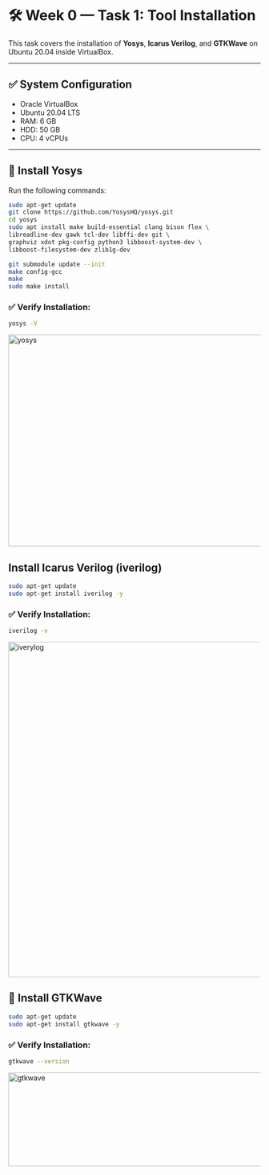 # 🛠 Week 0 — Task 1: Tool Installation

This task covers the installation of **Yosys**, **Icarus Verilog**, and **GTKWave** on Ubuntu 20.04 inside VirtualBox.

---

## ✅ System Configuration
- Oracle VirtualBox
- Ubuntu 20.04 LTS
- RAM: 6 GB
- HDD: 50 GB
- CPU: 4 vCPUs

---


## 🔹 Install Yosys

Run the following commands:

```bash
sudo apt-get update
git clone https://github.com/YosysHQ/yosys.git
cd yosys
sudo apt install make build-essential clang bison flex \
libreadline-dev gawk tcl-dev libffi-dev git \
graphviz xdot pkg-config python3 libboost-system-dev \
libboost-filesystem-dev zlib1g-dev

git submodule update --init
make config-gcc
make
sudo make install
```

 ### ✅  Verify Installation:
```bash
yosys -V
```
<img width="808" height="422" alt="yosys" src="https://github.com/user-attachments/assets/4a4d3cf2-f7d5-475e-8f63-200a23282960" />

## Install Icarus Verilog (iverilog) 

```bash
sudo apt-get update
sudo apt-get install iverilog -y
```

### ✅ Verify Installation:
```bash
iverilog -v
```
<img width="927" height="668" alt="iverylog" src="https://github.com/user-attachments/assets/a81603e5-162e-41d7-b52c-e5365651cae4" />


## 🔹 Install GTKWave
```bash
sudo apt-get update
sudo apt-get install gtkwave -y
```

### ✅ Verify Installation:
```bash
gtkwave --version
```
<img width="972" height="187" alt="gtkwave" src="https://github.com/user-attachments/assets/80ecc085-ce27-458e-8703-c82be2e4dbd8" />
